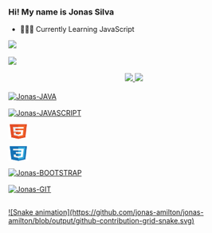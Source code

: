 ### Hi! My name is Jonas Silva

- 👨🏽‍💻 Currently Learning JavaScript

<div>
   <a href="https://dev.to/jonasamilton"
      target="_blank">
     <img
          src="https://img.shields.io/badge/dev.to-0A0A0A?style=for-the-badge&logo=dev-dot-to&logoColor=white"
     />
   </a>
  
   <a href="https://www.linkedin.com/in/xjonas117/"
      target="_blank">
     <img
          src="https://img.shields.io/badge/-LinkedIn-%230077B5?style=for-the-badge&logo=linkedin&logoColor=white"
      />
   </a>
</div>

<div align="center">
  <a href="https://github.com/jonas-amilton">
  <img
       width="48%"
       src="https://github-readme-stats.vercel.app/api?username=jonas-amilton&show_icons=true&theme=dark&include_all_commits=true&count_private=true"
  />
  <img
       width="48%"
       src="https://github-readme-stats.vercel.app/api/top-langs/?username=jonas-amilton&layout=compact&langs_count=7&theme=dark"
  />
</div>
  
<div>
  <br>
  <img
       align="center"
       alt="Jonas-JAVA"
       height="30"
       width="40"
       src="https://cdn.jsdelivr.net/gh/devicons/devicon/icons/java/java-original-wordmark.svg"
   />
  
  <img
       align="center"
       alt="Jonas-JAVASCRIPT"
       height="30" width="40"
       src="https://cdn.jsdelivr.net/gh/devicons/devicon/icons/javascript/javascript-original.svg"
   />
  
  <img
       align="center"
       alt="Jonas-HTML"
       height="30" width="40"
       src="https://raw.githubusercontent.com/devicons/devicon/master/icons/html5/html5-original.svg"
   />
  
  <img
       align="center"
       alt="Jonas-CSS"
       height="30"
       width="40"
       src="https://raw.githubusercontent.com/devicons/devicon/master/icons/css3/css3-original.svg"
   />
  
  <img
       align="center"
       alt="Jonas-BOOTSTRAP"
       height="30"
       width="40"
       src="https://cdn.jsdelivr.net/gh/devicons/devicon/icons/bootstrap/bootstrap-original.svg"
   />
  
  <img
       align="center"
       alt="Jonas-GIT"
       height="30"
       width="40"
       src="https://cdn.jsdelivr.net/gh/devicons/devicon/icons/git/git-original.svg"
   />
          
</div>
  
  ##
  
<div>
  ![Snake animation](https://github.com/jonas-amilton/jonas-amilton/blob/output/github-contribution-grid-snake.svg)
</div> 
